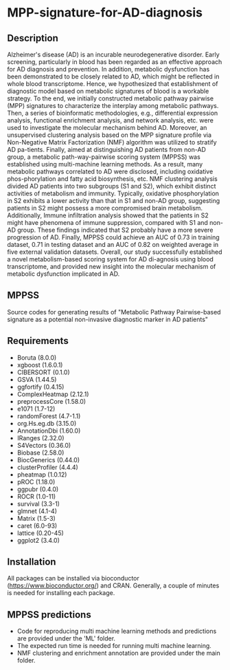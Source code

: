 # MPP-signature-for-AD-diagnosis

## Description
Alzheimer's disease (AD) is an incurable neurodegenerative disorder. Early screening, particularly in blood has been regarded as an effective approach for AD diagnosis and prevention. In addition, metabolic dysfunction has been demonstrated to be closely related to AD, which might be reflected in whole blood transcriptome. Hence, we hypothesized that establishment of diagnostic model based on metabolic signatures of blood is a workable strategy. To the end, we initially constructed metabolic pathway pairwise (MPP) signatures to characterize the interplay among metabolic pathways. Then, a series of bioinformatic methodologies, e.g., differential expression analysis, functional enrichment analysis, and network analysis, etc. were used to investigate the molecular mechanism behind AD. Moreover, an unsupervised clustering analysis based on the MPP signature profile via Non-Negative Matrix Factorization (NMF) algorithm was utilized to stratify AD pa-tients. Finally, aimed at distinguishing AD patients from non-AD group, a metabolic path-way-pairwise scoring system (MPPSS) was established using multi-machine learning methods. As a result, many metabolic pathways correlated to AD were disclosed, including oxidative phos-phorylation and fatty acid biosynthesis, etc. NMF clustering analysis divided AD patients into two subgroups (S1 and S2), which exhibit distinct activities of metabolism and immunity. Typically, oxidative phosphorylation in S2 exhibits a lower activity than that in S1 and non-AD group, suggesting  patients in S2 might possess a more compromised brain metabolism. Additionally, Immune infiltration analysis showed that the patients in S2 might have phenomena of immune suppression, compared with S1 and non-AD group. These findings indicated that S2 probably have a more severe progression of AD. Finally, MPPSS could achieve an AUC of 0.73 in training dataset, 0.71 in testing dataset and an AUC of 0.82 on weighted average in five external validation datasets. Overall, our study successfully established a novel metabolism-based scoring system for AD di-agnosis using blood transcriptome, and provided new insight into the molecular mechanism of metabolic dysfunction implicated in AD.

## MPPSS
Source codes for generating results of "Metabolic Pathway Pairwise-based signature as a potential non-invasive diagnostic marker in AD patients"



## Requirements
- Boruta (8.0.0)
- xgboost (1.6.0.1)
- CIBERSORT (0.1.0)
- GSVA (1.44.5)
- ggfortify (0.4.15)
- ComplexHeatmap (2.12.1)
- preprocessCore (1.58.0)
- e1071 (1.7-12)
- randomForest (4.7-1.1)
- org.Hs.eg.db (3.15.0)
- AnnotationDbi (1.60.0)
- IRanges (2.32.0)
- S4Vectors (0.36.0)
- Biobase (2.58.0)
- BiocGenerics (0.44.0)
- clusterProfiler (4.4.4)
- pheatmap (1.0.12)
- pROC (1.18.0)
- ggpubr (0.4.0)
- ROCR (1.0-11)
- survival (3.3-1)
- glmnet (4.1-4)
- Matrix (1.5-3)
- caret (6.0-93)
- lattice (0.20-45)
- ggplot2 (3.4.0)




## Installation
All packages can be installed via bioconductor (https://www.bioconductor.org/) and CRAN. Generally, a couple of minutes is needed for installing each package.


## MPPSS predictions
- Code for reproducing multi machine learning methods and predictions are provided under the 'ML' folder.
- The expected run time is needed for running multi machine learning.
- NMF clustering and enrichment annotation are provided under the main folder.
